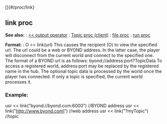 []{#/proc/link}
## link proc
**See also:**
:   [\<\< output operator](#/operator/%3c%3c/output)
:   [Topic proc (client)](#/client/proc/Topic)
:   [file proc](#/proc/file)
:   [run proc](#/proc/run)
<!-- -->
**Format:**
:   O \<\< link(url)
This causes the recipient (O) to view the specified url. The url could
be a web or BYOND address. In the latter case, the player will
disconnect from the current world and connect to the specified one.
The format of a BYOND url is as follows: byond://address:port?TopicData
To access a registered world, address:port may be replaced by the
registered name in the hub. The optional topic data is processed by the
world once the player has connected. If only a topic is specified, the
current world processes it.
### Example:
usr \<\< link(\"byond://byond.com:6000\") //BYOND address usr \<\<
link(\"http://www.byond.com\") //web address usr \<\< link(\"?myTopic\")
//topic